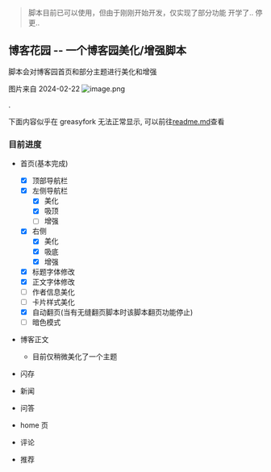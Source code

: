 > 脚本目前已可以使用，但由于刚刚开始开发，仅实现了部分功能
> 开学了.. 停更..

## 博客花园 -- 一个博客园美化/增强脚本

脚本会对博客园首页和部分主题进行美化和增强

图片来自 2024-02-22
![image.png](https://s2.loli.net/2024/02/22/aGYp6m3osOLIUjl.png)

.

下面内容似乎在 greasyfork 无法正常显示, 可以前往[readme.md](https://github.com/Yuhanawa/UserScript/blob/master/src/cnblogs/readme.md)查看

### 目前进度

- 首页(基本完成)
  - [x] 顶部导航栏
  - [x] 左侧导航栏
    - [x] 美化
    - [x] 吸顶
    - [ ] 增强
  - [x] 右侧
    - [x] 美化
    - [x] 吸底
    - [x] 增强
  - [x] 标题字体修改
  - [x] 正文字体修改
  - [ ] 作者信息美化
  - [ ] 卡片样式美化
  - [x] 自动翻页(当有无缝翻页脚本时该脚本翻页功能停止)
  - [ ] 暗色模式
- 博客正文

  - 目前仅稍微美化了一个主题

- 闪存
- 新闻
- 问答
- home 页
- 评论
- 推荐
